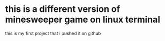 # this is a different version of minesweeper game on linux terminal

this is my first project that i  pushed it on github 
